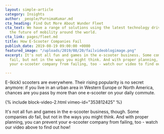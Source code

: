 ```yaml
---
layout: simple-article
category: Insights
author: _people/PurnimaKumar.md
cta_heading: Find Out More About Wunder Fleet
cta_text: We have a range of solutions using the latest technology driving forward
  the future of mobility around the world.
cta_link: pages/fleet.md
title: How E-Scooter Companies Fail
publish_date: 2019-08-19 09:00:00 +0000
featured_image: "/uploads/2019/08/20/failvideoblogimage.png"
excerpt: It's not all fun and games in the e-scooter business. Some companies _do_
  fail, but not in the ways you might think. And with proper planning, you can prevent
  your e-scooter company from failing, too - watch our video to find out how!

---
```

E-(kick) scooters are everywhere. Their rising popularity is no secret anymore: if you live in an urban area in Western Europe or North America, chances are you pass by more than one e-scooter on your daily commute. 

{% include block-video-2.html vimeo-id="353812425" %}

It's not all fun and games in the e-scooter business, though. Some companies _do_ fail, but not in the ways you might think. And with proper planning, you can prevent your e-scooter company from failing, too - watch our video above to find out how!
